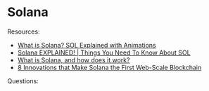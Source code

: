 # Solana

Resources:

* [What is Solana? SOL Explained with Animations](https://www.youtube.com/watch?v=1jzROE6EhxM)
* [Solana EXPLAINED! | Things You Need To Know About SOL](https://www.youtube.com/watch?v=K3BsEWkof_Y)
* [What is Solana, and how does it work?](https://cointelegraph.com/news/what-is-solana-and-how-does-it-work)
* [8 Innovations that Make Solana the First Web-Scale Blockchain](https://medium.com/solana-labs/7-innovations-that-make-solana-the-first-web-scale-blockchain-ddc50b1defda)

Questions:
